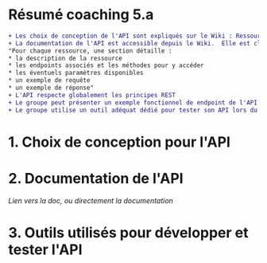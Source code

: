 # Résumé coaching 5.a
```diff
+ Les choix de conception de l'API sont expliqués sur le Wiki : Ressources exposées, choix de nommage, technologie utilisée… Les noms et conventions utilisés sont cohérents.
+ La documentation de l'API est accessible depuis le Wiki.  Elle est claire et bien organisée. 
"Pour chaque ressource, une section détaille : 
* la description de la ressource
* les endpoints associés et les méthodes pour y accéder
* les éventuels paramètres disponibles
* un exemple de requête
* un exemple de réponse"
+ L'API respecte globalement les principes REST
+ Le groupe peut présenter un exemple fonctionnel de endpoint de l'API (par ex. avec curl).  Tous les étudiants peuvent en expliquer le fonctionnement.  
+ Le groupe utilise un outil adéquat dédié pour tester son API lors du développement

```
# 1. Choix de conception pour l'API

# 2. Documentation de l'API
_Lien vers la doc, ou directement la documentation_

# 3. Outils utilisés pour développer et tester l'API 